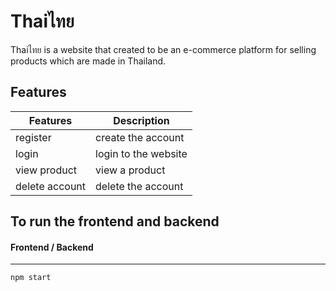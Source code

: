 # Thaiไทย
Thaiไทย is a website that created to be an e-commerce platform for selling products which are made in Thailand.

## Features

Features  | Description  |  
----- | ----- | 
register | create the account |
login | login to the website | 
view product | view a product
delete account | delete the account |


## To run the frontend and backend

#### Frontend / Backend
-----------------
```
npm start
```

